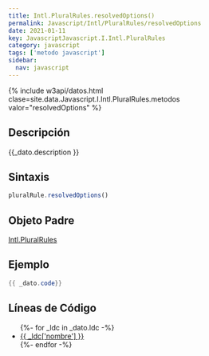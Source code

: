 ```yaml
---
title: Intl.PluralRules.resolvedOptions()
permalink: Javascript/Intl/PluralRules/resolvedOptions
date: 2021-01-11
key: JavascriptJavascript.I.Intl.PluralRules
category: javascript
tags: ['metodo javascript']
sidebar: 
  nav: javascript
---
```


{% include w3api/datos.html clase=site.data.Javascript.I.Intl.PluralRules.metodos valor="resolvedOptions" %}

## Descripción
{{_dato.description }}

## Sintaxis
~~~javascript
pluralRule.resolvedOptions()
~~~

## Objeto Padre
[Intl.PluralRules](/javascript/Intl/PluralRules/)

## Ejemplo
~~~java
{{ _dato.code}}
~~~

## Líneas de Código
<ul>
{%- for _ldc in _dato.ldc -%}
   <li>
       <a href="{{_ldc['url'] }}">{{ _ldc['nombre'] }}</a>
   </li>
{%- endfor -%}
</ul>
